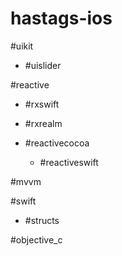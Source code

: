 # hastags-ios

#uikit

  * #uislider
  
#reactive

* #rxswift

* #rxrealm

* #reactivecocoa

  * #reactiveswift

#mvvm

#swift

  * #structs

#objective_c
